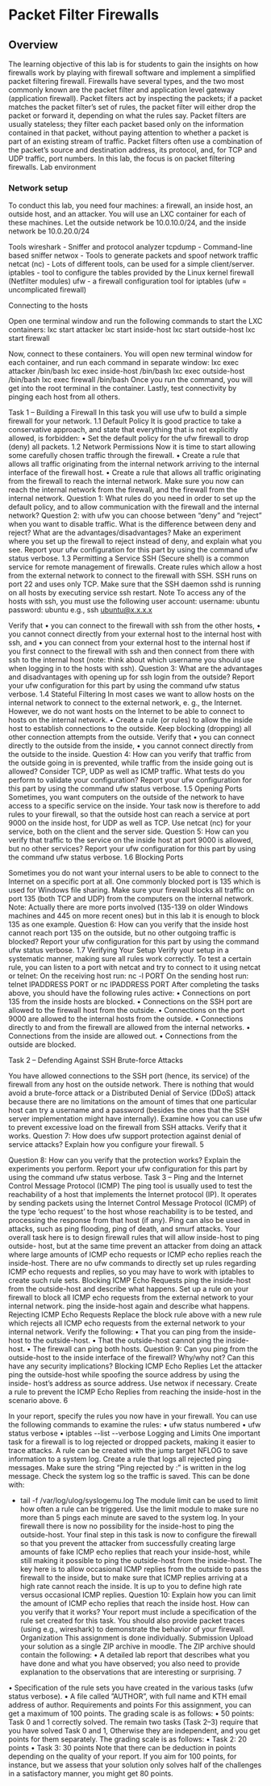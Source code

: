 # Packet Filter Firewalls
 
## Overview

The learning objective of this lab is for students to gain the insights on how firewalls work by playing with firewall software and implement a simplified packet filtering firewall. Firewalls have several types, and the two most commonly known are the packet filter and application level gateway (application firewall). Packet filters act by inspecting the packets; if a packet matches the packet filter’s set of rules, the packet filter will either drop the packet or forward it, depending on what the rules say. Packet filters are usually stateless; they filter each packet based only on the information contained in that packet, without paying attention to whether a packet is part of an existing stream of traffic. Packet filters often use a combination of the packet’s source and destination address, its protocol, and, for TCP and UDP traffic, port numbers. In this lab, the focus is on packet filtering firewalls.
Lab environment

### Network setup

To conduct this lab, you need four machines: a firewall, an inside host, an outside host, and an attacker. You will use an LXC container for each of these machines. Let the outside network be 10.0.10.0/24, and the inside network be 10.0.20.0/24

Tools
wireshark - Sniffer and protocol analyzer
tcpdump - Command-line based sniffer
netwox - Tools to generate packets and spoof network traffic
netcat (nc) - Lots of different tools, can be used for a simple client/server.
iptables - tool to configure the tables provided by the Linux kernel firewall (Netfilter modules) ufw - a firewall configuration tool for iptables (ufw = uncomplicated firewall)

Connecting to the hosts

Open one terminal window and run the following commands to start the LXC containers:
      lxc start attacker
      lxc start inside-host
      lxc start outside-host
      lxc start firewall

Now, connect to these containers. You will open new terminal window for each container, and run each command in separate window:
      lxc exec attacker /bin/bash
      lxc exec inside-host /bin/bash
      lxc exec outside-host /bin/bash
      lxc exec firewall /bin/bash
Once you run the command, you will get into the root terminal in the container. Lastly, test connectivity by pinging each host from all others.

 Task 1 – Building a Firewall
In this task you will use ufw to build a simple firewall for your network.
1.1 Default Policy
It is good practice to take a conservative approach, and state that everything that is not explicitly allowed, is forbidden:
• Set the default policy for the ufw firewall to drop (deny) all packets.
1.2 Network Permissions
Now it is time to start allowing some carefully chosen traffic through the firewall.
• Create a rule that allows all traffic originating from the internal network arriving to the internal interface of the firewall host.
• Create a rule that allows all traffic originating from the firewall to reach the internal network.
Make sure you now can reach the internal network from the firewall, and the firewall from the internal network.
Question 1: What rules do you need in order to set up the default policy, and to allow communication with the firewall and the internal network?
Question 2: with ufw you can choose between “deny” and “reject” when you want to disable traffic. What is the difference between deny and reject? What are the advantages/disadvantages? Make an experiment where you set up the firewall to reject instead of deny, and explain what you see.
Report your ufw configuration for this part by using the command ufw status verbose. 1.3 Permitting a Service
SSH (Secure shell) is a common service for remote management of firewalls. Create rules which allow a host from the external network to connect to the firewall with SSH. SSH runs on port 22 and uses only TCP.
Make sure that the SSH daemon sshd is running on all hosts by executing service ssh restart.
Note
To access any of the hosts with ssh, you must use the following user account: username: ubuntu
password: ubuntu
e.g., ssh ubuntu@x.x.x.x

 Verify that
• you can connect to the firewall with ssh from the other hosts,
• you cannot connect directly from your external host to the internal host with ssh, and
• you can connect from your external host to the internal host if you first connect to the
firewall with ssh and then connect from there with ssh to the internal host (note: think about which username you should use when logging in to the hosts with ssh).
Question 3: What are the advantages and disadvantages with opening up for ssh login from the outside?
Report your ufw configuration for this part by using the command ufw status verbose. 1.4 Stateful Filtering
In most cases we want to allow hosts on the internal network to connect to the external network, e. g., the Internet. However, we do not want hosts on the Internet to be able to connect to hosts on the internal network.
• Create a rule (or rules) to allow the inside host to establish connections to the outside. Keep blocking (dropping) all other connection attempts from the outside.
Verify that
• you can connect directly to the outside from the inside,
• you cannot connect directly from the outside to the inside.
Question 4: How can you verify that traffic from the outside going in is prevented, while traffic from the inside going out is allowed? Consider TCP, UDP as well as ICMP traffic. What tests do you perform to validate your configuration?
Report your ufw configuration for this part by using the command ufw status verbose. 1.5 Opening Ports
Sometimes, you want computers on the outside of the network to have access to a specific service on the inside. Your task now is therefore to add rules to your firewall, so that the outside host can reach a service at port 9000 on the inside host, for UDP as well as TCP. Use netcat (nc) for your service, both on the client and the server side.
Question 5: How can you verify that traffic to the service on the inside host at port 9000 is allowed, but no other services?
Report your ufw configuration for this part by using the command ufw status verbose. 1.6 Blocking Ports


Sometimes you do not want your internal users to be able to connect to the Internet on a specific port at all. One commonly blocked port is 135 which is used for Windows file sharing. Make sure your firewall blocks all traffic on port 135 (both TCP and UDP) from the computers on the internal network.
Note:
Actually there are more ports involved (135-139 on older Windows machines and 445 on more recent ones) but in this lab it is enough to block 135 as one example.
Question 6: How can you verify that the inside host cannot reach port 135 on the outside, but no other outgoing traffic is blocked?
Report your ufw configuration for this part by using the command ufw status verbose. 1.7 Verifying Your Setup
Verify your setup in a systematic manner, making sure all rules work correctly. To test a certain rule, you can listen to a port with netcat and try to connect to it using netcat or telnet:
On the receiving host run: nc -l PORT
On the sending host run: telnet IPADDRESS PORT or nc IPADDRESS PORT
After completing the tasks above, you should have the following rules active:
• Connections on port 135 from the inside hosts are blocked.
• Connections on the SSH port are allowed to the firewall host from the outside.
• Connections on the port 9000 are allowed to the internal hosts from the outside.
• Connections directly to and from the firewall are allowed from the internal networks.
• Connections from the inside are allowed out.
• Connections from the outside are blocked.

Task 2 – Defending Against SSH Brute-force Attacks

You have allowed connections to the SSH port (hence, its service) of the firewall from any host on the outside network. There is nothing that would avoid a brute-force attack or a Distributed Denial of Service (DDoS) attack because there are no limitations on the amount of times that one particular host can try a username and a password (besides the ones that the SSH server implementation might have internally).
Examine how you can use ufw to prevent excessive load on the firewall from SSH attacks. Verify that it works.
Question 7: How does ufw support protection against denial of service attacks? Explain how you configure your firewall.
5

 Question 8: How can you verify that the protection works? Explain the experiments you perform.
Report your ufw configuration for this part by using the command ufw status verbose.
Task 3 – Ping and the Internet Control Message Protocol
(ICMP)
The ping tool is usually used to test the reachability of a host that implements the Internet protocol (IP). It operates by sending packets using the Internet Control Message Protocol (ICMP) of the type ‘echo request’ to the host whose reachability is to be tested, and processing the response from that host (if any).
Ping can also be used in attacks, such as ping flooding, ping of death, and smurf attacks. Your overall task here is to design firewall rules that will allow inside-host to ping outside- host, but at the same time prevent an attacker from doing an attack where large amounts of ICMP echo requests or ICMP echo replies reach the inside-host.
There are no ufw commands to directly set up rules regarding ICMP echo requests and replies, so you may have to work with iptables to create such rule sets.
Blocking ICMP Echo Requests
ping the inside-host from the outside-host and describe what happens.
Set up a rule on your firewall to block all ICMP echo requests from the external network to your internal network. ping the inside-host again and describe what happens.
Rejecting ICMP Echo Requests
Replace the block rule above with a new rule which rejects all ICMP echo requests from the external network to your internal network.
Verify the following:
• That you can ping from the inside-host to the outside-host.
• That the outside-host cannot ping the inside-host.
• The firewall can ping both hosts.
Question 9: Can you ping from the outside-host to the inside interface of the firewall? Why/why not? Can this have any security implications?
Blocking ICMP Echo Replies
Let the attacker ping the outside-host while spoofing the source address by using the inside- host’s address as source address. Use netwox if necessary.
Create a rule to prevent the ICMP Echo Replies from reaching the inside-host in the scenario above.
6

 In your report, specify the rules you now have in your firewall. You can use the following commands to examine the rules:
• ufw status numbered
• ufw status verbose
• iptables --list --verbose
Logging and Limits
One important task for a firewall is to log rejected or dropped packets, making it easier to trace attacks. A rule can be created with the jump target NFLOG to save information to a system log.
Create a rule that logs all rejected ping messages. Make sure the string “Ping rejected by <your name>:” is written in the log message. Check the system log so the traffic is saved. This can be done with:
- tail -f /var/log/ulog/syslogemu.log
The module limit can be used to limit how often a rule can be triggered. Use the limit module to make sure no more than 5 pings each minute are saved to the system log.
In your firewall there is now no possibility for the inside-host to ping the outside-host. Your final step in this task is now to configure the firewall so that you prevent the attacker from successfully creating large amounts of fake ICMP echo replies that reach your inside-host, while still making it possible to ping the outside-host from the inside-host.
The key here is to allow occasional ICMP replies from the outside to pass the firewall to the inside, but to make sure that ICMP replies arriving at a high rate cannot reach the inside. It is up to you to define high rate versus occasional ICMP replies.
Question 10: Explain how you can limit the amount of ICMP echo replies that reach the inside host. How can you verify that it works?
Your report must include a specification of the rule set created for this task. You should also provide packet traces (using e.g., wireshark) to demonstrate the behavior of your firewall.
Organization
This assignment is done individually.
Submission
Upload your solution as a single ZIP archive in moodle. The ZIP archive should contain the following:
• A detailed lab report that describes what you have done and what you have observed; you also need to provide explanation to the observations that are interesting or surprising.
7

• Specification of the rule sets you have created in the various tasks (ufw status verbose).
• A file called ”AUTHOR”, with full name and KTH email address of author. Requirements and points
For this assignment, you can get a maximum of 100 points. The grading scale is as follows:
• 50 points: Task 0 and 1 correctly solved.
The remain two tasks (Task 2–3) require that you have solved Task 0 and 1, Otherwise they are independent, and you get points for them separately. The grading scale is as follows:
• Task 2: 20 points
• Task 3: 30 points
Note that there can be deduction in points depending on the quality of your report. If you aim for 100 points, for instance, but we assess that your solution only solves half of the challenges in a satisfactory manner, you might get 80 points.
